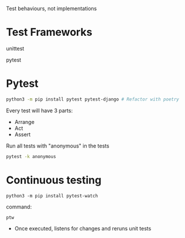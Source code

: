 
Test behaviours, not implementations

# Test Frameworks

unittest

pytest

# Pytest

```bash
python3 -m pip install pytest pytest-django # Refactor with poetry
```


Every test will have 3 parts:
- Arrange 
- Act
- Assert


Run all tests with "anonymous" in the tests
```bash
pytest -k anonymous
```

# Continuous testing

```
python3 -m pip install pytest-watch
```

command: 
```bash
ptw
```
- Once executed, listens for changes and reruns unit tests